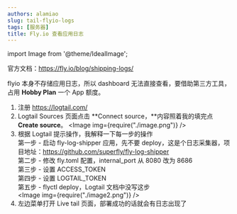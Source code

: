 ```yaml
---
authors: alamiao
slug: tail-flyio-logs
tags: [服务器]
title: Fly.io 查看应用日志
---
```


import Image from '@theme/IdealImage';

官方文档：https://fly.io/blog/shipping-logs/

flyio 本身不存储应用日志，所以 dashboard 无法直接查看，要借助第三方工具，占用 **Hobby Plan** 一个 App 额度。
<!-- truncate -->
1. 注册 https://logtail.com/
2. Logtail Sources 页面点击 **Connect source，**内容照着我的填完点 **Create source**。
<Image img={require("./image.png")} />
1. 根据 Logtail 提示操作，我解释一下每一步的操作  
第一步 - 启动 fly-log-shipper 应用，先不要 deploy，这是个日志采集器，项目地址：https://github.com/superfly/fly-log-shipper  
第二步 - 修改 fly.toml 配置，internal_port 从 8080 改为 8686  
第三步 - 设置 ACCESS_TOKEN  
第四步 - 设置 LOGTAIL_TOKEN  
第五步 - flyctl deploy，Logtail 文档中没写这步  
<Image img={require("./image2.png")} />
1. 左边菜单打开 Live tail 页面，部署成功的话就会有日志出现了
